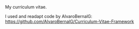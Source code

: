 My curriculum vitae.

I used and readapt code by AlvaroBernalG: https://github.com/AlvaroBernalG/Curriculum-Vitae-Framework
